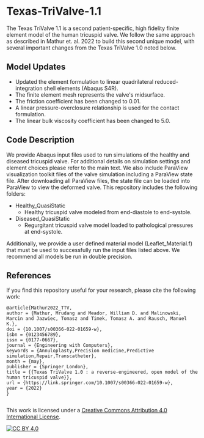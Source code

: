 # Texas-TriValve-1.1
The Texas TriValve 1.1 is a second patient-specific, high fidelity finite element model of the human tricuspid valve. We follow the same approach as described in Mathur et. al. 2022 to build this second unique model, with several important changes from the Texas TriValve 1.0 noted below.

## Model Updates
* Updated the element formulation to linear quadrilateral reduced-integration shell elements (Abaqus S4R).
* The finite element mesh represents the valve's midsurface.
* The friction coefficient has been changed to 0.01.
* A linear pressure-overclosure relationship is used for the contact formulation.
* The linear bulk viscosity coefficient has been changed to 5.0.

## Code Description
We provide Abaqus input files used to run simulations of the healthy and diseased tricuspid valve. For additional details on simulation settings and element choices please refer to the main text. We also include ParaView visualization toolkit files of the valve simulation including a ParaView state file. After downloading all ParaView files, the state file can be loaded into ParaView to view the deformed valve. This repository includes the following folders: 

* Healthy_QuasiStatic
  * Healthy tricuspid valve modeled from end-diastole to end-systole.
* Diseased_QuasiStatic
  * Regurgitant tricuspid valve model loaded to pathological pressures at end-systole.

Additionally, we provide a user defined material model (Leaflet_Material.f) that must be used to successfully run the input files listed above. We recommend all models be run in double precision.

## References
If you find this repository useful for your research, please cite the following work:
```
@article{Mathur2022_TTV,
author = {Mathur, Mrudang and Meador, William D. and Malinowski, Marcin and Jazwiec, Tomasz and Timek, Tomasz A. and Rausch, Manuel K.},
doi = {10.1007/s00366-022-01659-w},
isbn = {0123456789},
issn = {0177-0667},
journal = {Engineering with Computers},
keywords = {Annuloplasty,Precision medicine,Predictive simulation,Repair,Transcatheter},
month = {may},
publisher = {Springer London},
title = {{Texas TriValve 1.0 : a reverse-engineered, open model of the human tricuspid valve}},
url = {https://link.springer.com/10.1007/s00366-022-01659-w},
year = {2022}
}


```

This work is licensed under a
[Creative Commons Attribution 4.0 International License][cc-by].

[![CC BY 4.0][cc-by-image]][cc-by]

[cc-by]: http://creativecommons.org/licenses/by/4.0/
[cc-by-image]: https://i.creativecommons.org/l/by/4.0/88x31.png
[cc-by-shield]: https://img.shields.io/badge/License-CC%20BY%204.0-lightgrey.svg
